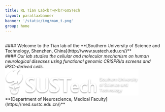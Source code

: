 ```yaml
---
title: RL Tian Lab<br>@<br>SUSTech
layout: parallaxbanner
banner: '/static/img/man_t.png'
group: home
---
```




<br>
#### Welcome to the Tian lab of the **[Southern University of Science and Technology, Shenzhen, China](http://www.sustech.edu.cn/)**     
<br>
#### <i> Our lab studies the cellular and molecular mechanism on human neurological diseases using functional genomic CRISPRi/a screens and iPSC-derived cells.
</i>
<br>




<div class="center">
<img class="home-logo" src='/static/img/sustech_logo.png' alt="SUSTech">
<br> **[Department of Neuroscience, Medical Faculty](https://med.sustc.edu.cn/)** 
</div>

</div>
